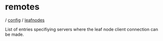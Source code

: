 # remotes

/ [config](/ref/config/index.md) / [leafnodes](/ref/config/config/leafnodes/index.md)

List of entries specifiying servers where the leaf
node client connection can be made.
